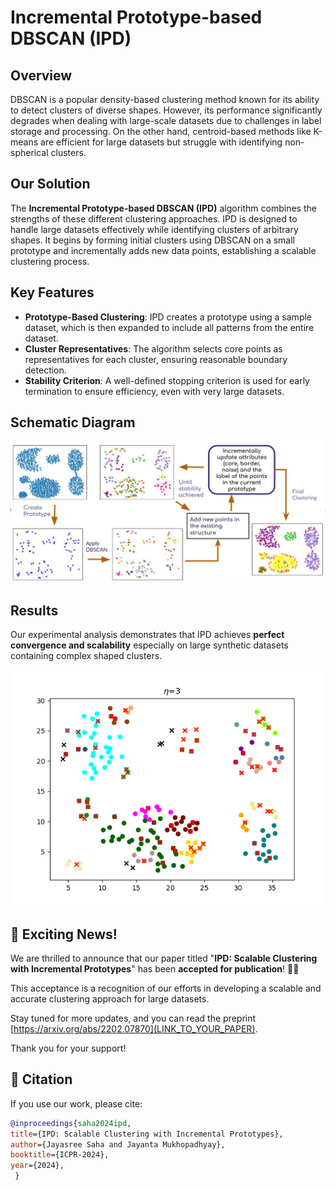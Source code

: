 # Incremental Prototype-based DBSCAN (IPD)

## Overview 
DBSCAN is a popular density-based clustering method known for its ability to detect clusters of diverse shapes. However, its performance significantly degrades when dealing with large-scale datasets due to challenges in label storage and processing. On the other hand, centroid-based methods like K-means are efficient for large datasets but struggle with identifying non-spherical clusters.


## Our Solution

The **Incremental Prototype-based DBSCAN (IPD)** algorithm combines the strengths of these different clustering approaches. IPD is designed to handle large datasets effectively while identifying clusters of arbitrary shapes. It begins by forming initial clusters using DBSCAN on a small prototype and incrementally adds new data points, establishing a scalable clustering process.

## Key Features

-   **Prototype-Based Clustering**: IPD creates a prototype using a sample dataset, which is then expanded to include all patterns from the entire dataset.
-   **Cluster Representatives**: The algorithm selects core points as representatives for each cluster, ensuring reasonable boundary detection.
-   **Stability Criterion**: A well-defined stopping criterion is used for early termination to ensure efficiency, even with very large datasets.

##  Schematic Diagram
![Flow Diagram](images/work_flow.png)
## Results 
Our experimental analysis demonstrates that IPD achieves **perfect convergence and scalability** especially on large synthetic datasets containing complex shaped clusters.

![Clustering Animation](images/animation.gif)

## 🎉 Exciting News!

We are thrilled to announce that our paper titled "**IPD: Scalable Clustering with Incremental Prototypes**" has been **accepted for publication**! 🚀✨ 

This acceptance is a recognition of our efforts in developing a scalable and accurate clustering approach for large datasets. 

Stay tuned for more updates, and you can read the preprint [https://arxiv.org/abs/2202.07870](LINK_TO_YOUR_PAPER). 

Thank you for your support!





## 📑 Citation

If you use our work, please cite:


```bibtex
@inproceedings{saha2024ipd, 
title={IPD: Scalable Clustering with Incremental Prototypes}, 
author={Jayasree Saha and Jayanta Mukhopadhyay}, 
booktitle={ICPR-2024}, 
year={2024}, 
 }






